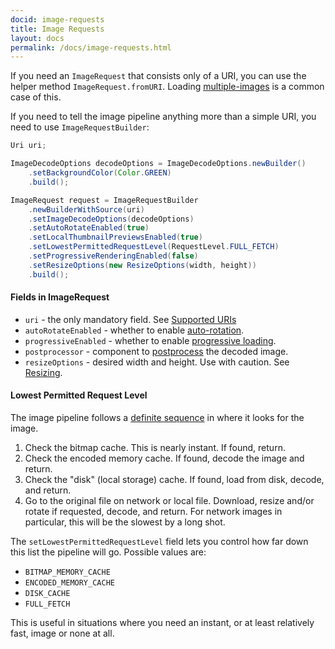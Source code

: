```yaml
---
docid: image-requests
title: Image Requests
layout: docs
permalink: /docs/image-requests.html
---
```


If you need an `ImageRequest` that consists only of a URI, you can use the helper method `ImageRequest.fromURI`. Loading [multiple-images](requesting-multiple-images.html) is a common case of this.

If you need to tell the image pipeline anything more than a simple URI, you need to use `ImageRequestBuilder`:

```java
Uri uri;

ImageDecodeOptions decodeOptions = ImageDecodeOptions.newBuilder()
    .setBackgroundColor(Color.GREEN)
    .build();

ImageRequest request = ImageRequestBuilder
    .newBuilderWithSource(uri)
    .setImageDecodeOptions(decodeOptions)
    .setAutoRotateEnabled(true)
    .setLocalThumbnailPreviewsEnabled(true)
    .setLowestPermittedRequestLevel(RequestLevel.FULL_FETCH)
    .setProgressiveRenderingEnabled(false)
    .setResizeOptions(new ResizeOptions(width, height))
    .build();
```

#### Fields in ImageRequest

- `uri` - the only mandatory field. See [Supported URIs](supported-uris.html)
- `autoRotateEnabled` - whether to enable [auto-rotation](rotation.html).
- `progressiveEnabled` - whether to enable [progressive loading](progressive-jpegs.html).
- `postprocessor` - component to [postprocess](modifying-image.html) the decoded image.
- `resizeOptions` - desired width and height. Use with caution. See [Resizing](resizing.html).

#### Lowest Permitted Request Level

The image pipeline follows a [definite sequence](intro-image-pipeline.html) in where it looks for the image.

1. Check the bitmap cache. This is nearly instant. If found, return.
2. Check the encoded memory cache. If found, decode the image and return.
3. Check the "disk" (local storage) cache. If found, load from disk, decode, and return.
4. Go to the original file on network or local file. Download, resize and/or rotate if requested, decode, and return. For network images in particular, this will be the slowest by a long shot.

The `setLowestPermittedRequestLevel` field lets you control how far down this list the pipeline will go. Possible values are:

- `BITMAP_MEMORY_CACHE`
- `ENCODED_MEMORY_CACHE`
- `DISK_CACHE`
- `FULL_FETCH`

This is useful in situations where you need an instant, or at least relatively fast, image or none at all.
